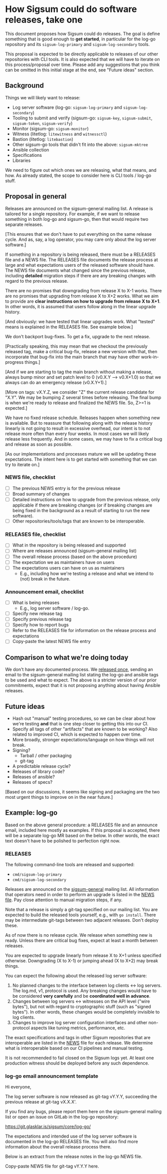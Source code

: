 # How Sigsum could do software releases, take one

This document proposes how Sigsum could do releases.  The goal is define
something that is good enough to **get started**, in particular for the log-go
repository and its `sigsum-log-primary` and `sigsum-log-secondary` tools.

This proposal is expected to be directly applicable to releases of our other
repositories with CLI tools.  It is also expected that we will have to iterate
on this process/proposal over time.  Please add any suggestions that you think
can be omitted in this initial stage at the end, see "Future ideas" section.

## Background

Things we will likely want to release:

  - Log server software (log-go: `sigsum-log-primary` and `sigsum-log-secondary`)
  - Tooling to submit and verify (sigsum-go: `sigsum-key`, `sigsum-submit`,
    `sigsum-token`, `sigsum-verify`)
  - Monitor (sigsum-go: `sigsum-monitor`)
  - Witness (litetlog: `litewitness` and `witnessctl`)
  - Bastion (litetlog: `litebastion`)
  - Other sigsum-go tools that didn't fit into the above: `sigsum-mktree`
  - Ansible collection
  - Specifications
  - Libraries

We need to figure out which ones we are releasing, what that means, and how.  As
already stated, the scope to consider here is CLI tools / log-go stuff.

## Proposal in general

Releases are announced on the sigsum-general mailing list.  A release is
tailored for a single repository.  For example, if we want to release something
in both log-go and sigsum-go, then that would require two separate releases.

[This ensures that we don't have to put everything on the same release cycle.
And as, say, a log operator, you may care only about the log server software.]

If something in a repository is being released, there must be a RELEASES file
and a NEWS file.  The RELEASES file documents the release process at large and
what expectations users of the released software should have.  The NEWS file
documents what changed since the previous release, including **detailed** migration
steps if there are any breaking changes with regard to the previous release.

There are no promises that downgrading from release X to X-1 works.  There are
no promises that upgrading from release X to X+2 works.  What we aim to provide
are **clear instructions on how to upgrade from release X to X+1**.  In other
words, it is assumed that users follow along in the linear upgrade history.

[And obviously: we have tested that linear upgrades work.  What "tested" means
is explained in the RELEASES file.  See example below.]

We don't backport bug-fixes.  To get a fix, upgrade to the next release.

[Practically speaking, this may mean that we checkout the previously released
tag, make a critical bug-fix, release a new version with that, then incorporate
that bug-fix into the main branch that may have other work-in-progress things.]

[And if we are starting to tag the main branch without making a release,
always bump minor and set patch level to 0 (v0.X.Y --> v0.X+1.0) so that we always
can do an emergency release (v0.X.Y+1).]

[More on tags: vX.Y.Z, we consider "Z" the current release candidate for "X.Y".
We may be bumping Z several times before releasing.  The final bump is when
we're ready to release and finalized the NEWS file.  So, Z>=1 is expected.]

We have no fixed release schedule. Releases happen when something new is
available.  But to reassure that following along with the release history
linearly is not going to result in excessive overhead, our intent is to not
release more often than every four weeks.  In most cases we will likely release
less frequently.  And in some cases, we may have to fix a critical bug and
release as soon as possible.

[As our implementations and processes mature we will be updating these expectations.
The intent here is to get started with something that we can try to iterate on.]

### NEWS file, checklist

  - [ ] The previous NEWS entry is for the previous release
  - [ ] Broad summary of changes
  - [ ] Detailed instructions on how to upgrade from the previous release, only
    applicable if there are breaking changes (or if breaking changes are being
    fixed in the background as a result of starting to run the new software).
  - [ ] Other repositories/tools/tags that are known to be interoperable.

### RELEASES file, checklist

  - [ ] What in the repository is being released and supported
  - [ ] Where are releases announced (sigsum-general mailing list)
  - [ ] The overall release process (based on the above procedure)
  - [ ] The expectation we as maintainers have on users
  - [ ] The expectations users can have on us as maintainers
    - E.g., including how we're testing a release and what we intend to (not)
      break in the future.

### Announcement email, checklist

  - [ ] What is being releases
    - E.g., log server software / log-go.
  - [ ] Specify new release tag
  - [ ] Specify previous release tag 
  - [ ] Specify how to report bugs
  - [ ] Refer to the RELEASES file for information on the release process and
    expectations
  - [ ] Copy-paste the latest NEWS file entry

## Comparison to what we're doing today

We don't have any documented process.  We [released once][], sending an email to
the sigsum-general mailing list stating the log-go and ansible tags to be used
and what to expect.  The above is a stricter version of our prior commitments,
expect that it is not proposing anything about having Ansible releases.

## Future ideas

  - Hash out "manual" testing procedures, so we can be clear about how we're
    testing **and** that is one step closer to getting this into our CI.
  - Specify all tags of other "artifacts" that are known to be working?  Also
    related to improved CI, which is expected to happen over time.
  - More broadly, stronger expectations/language on how things will not break.
  - Signing?
    - Tarball / other packaging
    - git-tag
  - A predictable release cycle?
  - Releases of library code?
  - Releases of ansible?
  - Releases of specs?

[Based on our discussions, it seems like signing and packaging are the two most
urgent things to improve on in the near future.]

[released once]: https://lists.sigsum.org/mailman3/hyperkitty/list/sigsum-general@lists.sigsum.org/thread/3VBGVETN3Q44RFGVZJZDF4ZF4QLEMBC2/

## Example: log-go

Based on the above general procedure: a RELEASES file and an announce email,
included here mostly as examples.  If this proposal is accepted, there will be a
separate log-go MR based on the below.  In other words, the exact text doesn't
have to be polished to perfection right now.

### RELEASES

The following command-line tools are released and supported:

  - `cmd/sigsum-log-primary`
  - `cmd/sigsum-log-secondary`

Releases are announced on the [sigsum-general][] mailing list.  All information
that operators need in order to perform an upgrade is listed in the [NEWS
file](./NEWS).  Pay close attention to manual migration steps, if any.

Note that a release is simply a git-tag specified on our mailing list.  You are
expected to build the released tools yourself, e.g., with `go install`.  There
may be intermediate git-tags between two adjacent releases.  Don't deploy these.

As of now there is no release cycle.  We release when something new is ready.
Unless there are critical bug fixes, expect at least a month between releases.

You are expected to upgrade linearly from release X to X+1 unless specified
otherwise.  Downgrading (X to X-1) or jumping ahead (X to X+2) may break things.

You can expect the following about the released log server software:

  1. No planned changes to the interface between log clients <-> log servers.
     The log.md, v1, protocol is used.  Any breaking changes would have to be
     considered **very carefully** and be **coordinated well in advance**.
  2. Changes between log servers <-> witnesses on the API level ("wire bytes"),
     but not with regard to cryptographic stuff (such as "signed bytes").  In
     other words, these changes would be completely invisible to log clients.  
  3. Changes to improve log server configuration interfaces and other
     non-protocol aspects like tuning metrics, performance, etc.

The exact specifications and tags in other Sigsum repositories that are
interoperable are listed in the [NEWS](./NEWS) file for each release.  We
determine what is interoperable based on our CI pipelines and manual testing.

It is not recommended to fail closed on the Sigsum logs yet.  At
least one production witness should be deployed before any such dependence.

[sigsum-general]: https://lists.glasklarteknik.se/mailman3/postorius/lists/sigsum-general.lists.sigsum.org/

### log-go email announcement template

Hi everyone,

The log server software is now released as git-tag vY.Y.Y, succeeding
the previous release at git-tag vX.X.X'.

If you find any bugs, please report them here on the sigsum-general
mailing list or open an issue on GitLab in the log-go repository:

  https://git.glasklar.is/sigsum/core/log-go/

The expectations and intended use of the log server software is
documented in the log-go RELEASES file.  You will also find more
information about the overall release process there.

Below is an extract from the release notes in the log-go NEWS file.

  Copy-paste NEWS file for git-tag vY.Y.Y here.
